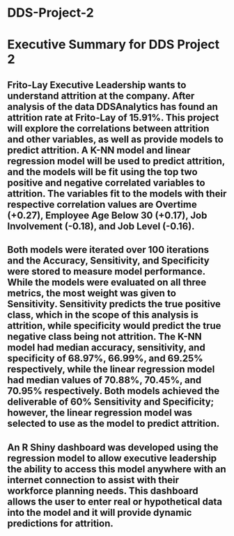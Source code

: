 # DDS-Project-2
# Executive Summary for DDS Project 2

## Frito-Lay Executive Leadership wants to understand attrition at the company. After analysis of the data DDSAnalytics has found an attrition rate at Frito-Lay of 15.91%. This project will explore the correlations between attrition and other variables, as well as provide models to predict attrition. A K-NN model and linear regression model will be used to predict attrition, and the models will be fit using the top two positive and negative correlated variables to attrition. The variables fit to the models with their respective correlation values are Overtime (+0.27), Employee Age Below 30 (+0.17), Job Involvement (-0.18), and Job Level (-0.16).
## Both models were iterated over 100 iterations and the Accuracy, Sensitivity, and Specificity were stored to measure model performance. While the models were evaluated on all three metrics, the most weight was given to Sensitivity. Sensitivity predicts the true positive class, which in the scope of this analysis is attrition, while specificity would predict the true negative class being not attrition. The K-NN model had median accuracy, sensitivity, and specificity of 68.97%, 66.99%, and 69.25% respectively, while the linear regression model had median values of 70.88%, 70.45%, and 70.95% respectively. Both models achieved the deliverable of 60% Sensitivity and Specificity; however, the linear regression model was selected to use as the model to predict attrition.
## An R Shiny dashboard was developed using the regression model to allow executive leadership the ability to access this model anywhere with an internet connection to assist with their workforce planning needs. This dashboard allows the user to enter real or hypothetical data into the model and it will provide dynamic predictions for attrition.

